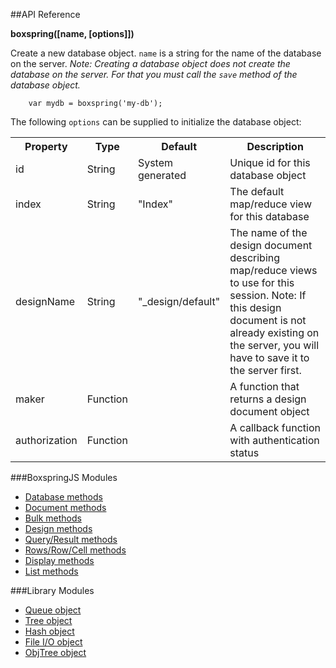 ##API Reference

__boxspring([name, [options]])__

Create a new database object. <code>name</code> is a string for the name of the database on the server. <em>Note: Creating a database object does not create the database on the server. For that you must call the <code>save</code> method of the database object.</em>

        var mydb = boxspring('my-db');
        
The following <code>options</code> can be supplied to initialize the database object:

<table>
  <tr>
    <th>Property</th>
    <th>Type</th>
    <th>Default</th>
    <th>Description</th>
  </tr>
  <tr>
    <td>id</td>
    <td>String</td>
    <td>System generated</td>
    <td>Unique id for this database object</td>
  </tr>
    <tr>
    <td>index</td>
    <td>String</td>
    <td>"Index"</td>
    <td>The default map/reduce view for this database</td>
  </tr>
    <tr>
    <td>designName</td>
    <td>String</td>
    <td>"_design/default"</td>
    <td>The name of the design document describing map/reduce views to use for this session. Note: If this design document is not already existing on the server, you will have to save it to the server first.</td>
    <tr>
    <td>maker</td>
    <td>Function</td>
    <td></td>
    <td>A function that returns a design document object</td>
  </tr>
    <tr>
    <td>authorization</td>
    <td>Function</td>
    <td></td>
    <td>A callback function with authentication status</td>
  </tr>
</table>

###BoxspringJS Modules

* [Database methods](https://github.com/rranauro/boxspringjs/blob/master/db.md)
* [Document methods](https://github.com/rranauro/boxspringjs/blob/master/doc.md)
* [Bulk methods](https://github.com/rranauro/boxspringjs/blob/master/bulk.md)
* [Design methods](https://github.com/rranauro/boxspringjs/blob/master/design.md)
* [Query/Result methods](https://github.com/rranauro/boxspringjs/blob/master/query.md)
* [Rows/Row/Cell methods](https://github.com/rranauro/boxspringjs/blob/master/rows.md)
* [Display methods](https://github.com/rranauro/boxspringjs/blob/master/display.md)
* [List methods](https://github.com/rranauro/boxspringjs/blob/master/list.md)

###Library Modules

* [Queue object](https://github.com/rranauro/boxspringjs/blob/master/db.md)
* [Tree object](https://github.com/rranauro/boxspringjs/blob/master/db.md)
* [Hash object](https://github.com/rranauro/boxspringjs/blob/master/db.md)
* [File I/O object](https://github.com/rranauro/boxspringjs/blob/master/db.md)
* [ObjTree object](https://github.com/rranauro/boxspringjs/blob/master/db.md)


